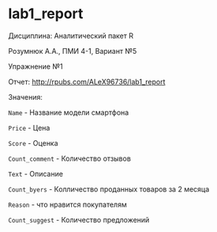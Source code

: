 # lab1_report
Дисциплина: Аналитический пакет R

Розумнюк А.А., ПМИ 4-1, Вариант №5

Упражнение №1

Отчет: http://rpubs.com/ALeX96736/lab1_report

Значения:

```Name``` - Название модели смартфона

```Price``` - Цена

```Score``` - Оценка

```Count_comment``` - Количество отзывов

```Text``` - Описание

```Count_byers``` - Колличество проданных товаров за 2 месяца

```Reason``` - что нравится покупателям

```Count_suggest``` - Количество предложений
